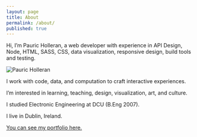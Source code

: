 ```yaml
---
layout: page
title: About
permalink: /about/
published: true
---
```


Hi, I’m Pauric Holleran, a web developer with experience in API Design, Node, HTML, SASS, CSS, data visualization, responsive design, build tools and testing.

![Pauric Holleran]({{site.baseurl}}/images/pauric-470.png)

I work with code, data, and computation to craft interactive experiences.

I’m interested in learning, teaching, design, visualization, art, and culture.

I studied Electronic Engineering at DCU (B.Eng 2007).

I live in Dublin, Ireland.

[You can see my portfolio here.](http://www.pauricholleran.com/)
